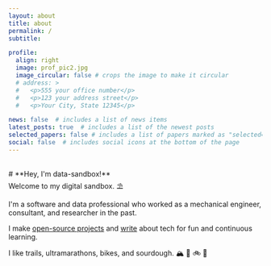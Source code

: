 ```yaml
---
layout: about
title: about
permalink: /
subtitle:

profile:
  align: right
  image: prof_pic2.jpg
  image_circular: false # crops the image to make it circular
  # address: >
  #   <p>555 your office number</p>
  #   <p>123 your address street</p>
  #   <p>Your City, State 12345</p>

news: false  # includes a list of news items
latest_posts: true  # includes a list of the newest posts
selected_papers: false # includes a list of papers marked as "selected={true}"
social: false  # includes social icons at the bottom of the page
---
```

<br>
# **Hey, I'm data-sandbox!**
<br>
Welcome to my digital sandbox. ⛱

I'm a software and data professional who worked as a mechanical engineer, consultant, and researcher in the past.

I make [open-source projects](https://data-sandbox.github.io/projects/) and [write](https://data-sandbox.github.io/blog/) about tech for fun and continuous learning.

I like trails, ultramarathons, bikes, and sourdough. 🏔 🏃 🚲 🥖
<br>
<br>
<br>
